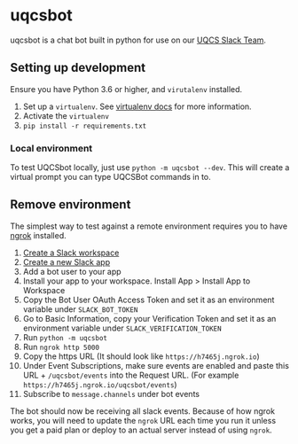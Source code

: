 # uqcsbot

uqcsbot is a chat bot built in python for use on our [UQCS Slack Team](uqcs.slack.com).



## Setting up development
Ensure you have Python 3.6 or higher, and `virutalenv` installed.

1. Set up a `virtualenv`. See [virtualenv docs](https://virtualenv.pypa.io/en/stable/) for more information.
1. Activate the `virtualenv`
1. `pip install -r requirements.txt`

### Local environment

To test UQCSbot locally, just use `python -m uqcsbot --dev`. This will create a virtual prompt you can type UQCSBot commands in to.

## Remove environment

The simplest way to test against a remote environment requires you to have [ngrok](https://ngrok.com/) installed.

1. [Create a Slack workspace](https://slack.com/create)
1. [Create a new Slack app](https://api.slack.com/apps/)
1. Add a bot user to your app
1. Install your app to your workspace. Install App > Install App to Workspace
1. Copy the Bot User OAuth Access Token and set it as an environment variable under `SLACK_BOT_TOKEN`
1. Go to Basic Information, copy your Verification Token and set it as an environment variable under `SLACK_VERIFICATION_TOKEN`
1. Run `python -m uqcsbot`
1. Run `ngrok http 5000`
1. Copy the https URL (It should look like `https://h7465j.ngrok.io`)
1. Under Event Subscriptions, make sure events are enabled and paste this URL +  `/uqcsbot/events` into the Request URL. (For example `https://h7465j.ngrok.io/uqcsbot/events`)
1. Subscribe to `message.channels` under bot events

The bot should now be receiving all slack events. Because of how ngrok works, you will need to update the `ngrok` URL each time you run it unless you get a paid plan or deploy to an actual server instead of using `ngrok`.
